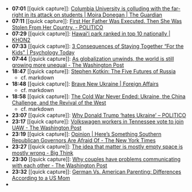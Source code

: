- **07:01** [[quick capture]]:  [Columbia University is colluding with the far-right in its attack on students | Moira Donegan | The Guardian](https://www.theguardian.com/commentisfree/2024/apr/19/far-right-columbia-university-student-arrests)
- **07:11** [[quick capture]]:  [First Her Father Was Executed. Then She Was Stolen From Her Country. - POLITICO](https://www.politico.com/news/magazine/2024/04/19/greek-children-adoptions-cold-war-00153120)
- **07:29** [[quick capture]]:  [Hawaiʻi park ranked in top 10 nationally | KHON2](https://www.khon2.com/local-news/hawai%CA%BBi-park-ranked-in-top-10-nationally/)
- **07:33** [[quick capture]]:  [3 Consequences of Staying Together “For the Kids" | Psychology Today](https://www.psychologytoday.com/us/blog/communicating-through-change/202404/staying-together-for-the-kids)
- **07:44** [[quick capture]]:  [As globalization unwinds, the world is still growing more unequal - The Washington Post](https://www.washingtonpost.com/world/2024/04/19/globalization-inequality-imf-world-bank-washington-consensus-economy/)
- **18:47** [[quick capture]]:  [Stephen Kotkin: The Five Futures of Russia](https://www.foreignaffairs.com/russian-federation/five-futures-russia-stephen-kotkin)
	- cf. markdown
- **18:48** [[quick capture]]:  [Brave New Ukraine | Foreign Affairs](https://www.foreignaffairs.com/ukraine/brave-new-ukraine)
	- cf. markdown
- **18:58** [[quick capture]]:  [The Cold War Never Ended: Ukraine, the China Challenge, and the Revival of the West](https://www.foreignaffairs.com/reviews/ukraine-cold-war-never-ended-russia-ukraine-war)
	- cf. markdown
- **23:07** [[quick capture]]:  [Why Donald Trump ‘hates Ukraine’ – POLITICO](https://www.politico.eu/article/why-donald-trump-hates-ukraine-us-congress-kyiv-war/)
- **23:17** [[quick capture]]:  [Volkswagen workers in Tennessee vote to join UAW - The Washington Post](https://www.washingtonpost.com/business/2024/04/19/vw-uaw-tennessee-vote/)
- **23:19** [[quick capture]]:  [Opinion | Here’s Something Southern Republican Governors Are Afraid Of - The New York Times](https://www.nytimes.com/2024/04/19/opinion/uaw-southern-republicans-unions.html)
- **23:27** [[quick capture]]:  [The idea that matter is mostly empty space is mostly wrong - Big Think](https://bigthink.com/starts-with-a-bang/matter-mostly-empty-space-493108/)
- **23:30** [[quick capture]]:  [Why couples have problems communicating with each other - The Washington Post](https://www.washingtonpost.com/wellness/2024/04/19/couples-conversation-communications-understanding-problem-solving/)
- **23:32** [[quick capture]]:  [German Vs. American Parenting: Differences According to a US Mom](https://www.businessinsider.com/german-vs-american-parenting-differences-school-safety-culture-shock-2024-4)
-